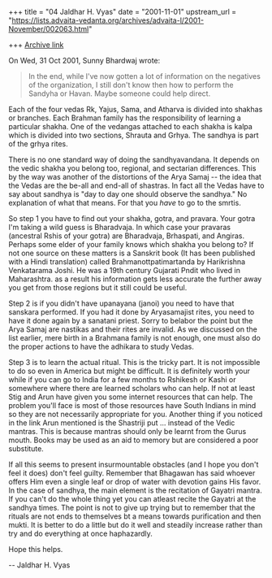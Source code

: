 +++
title = "04 Jaldhar H. Vyas"
date = "2001-11-01"
upstream_url = "https://lists.advaita-vedanta.org/archives/advaita-l/2001-November/002063.html"

+++
[Archive link](https://lists.advaita-vedanta.org/archives/advaita-l/2001-November/002063.html)

On Wed, 31 Oct 2001, Sunny Bhardwaj wrote:

> In the end, while I've now gotten a lot of information on the negatives of
> the organization, I still don't know then how to perform the Sandyha or
> Havan. Maybe someone could help direct.
>

Each of the four vedas Rk, Yajus, Sama, and Atharva is divided into
shakhas or branches.  Each Brahman family has the responsibility of
learning a particular shakha.  One of the vedangas attached to each shakha
is kalpa which is divided into two sections, Shrauta and Grhya.  The
sandhya is part of the grhya rites.

There is no one standard way of doing the sandhyavandana.  It depends on
the vedic shakha you belong too, regional, and sectarian differences.
This by the way was another of the distortions of the Arya Samaj -- the
idea that the Vedas are the be-all and end-all of shastras.  In fact all
the Vedas have to say about sandhya is "day to day one should observe the
sandhya."  No explanation of what that means.  For that you *have* to go
to the smrtis.

So step 1 you have to find out your shakha, gotra, and pravara.  Your
gotra I'm taking a wild guess is Bharadvaja.  In which case your pravaras
(ancestral Rshis of your gotra) are Bharadvaja, Brhaspati, and Angiras.
Perhaps some elder of your family knows which shakha you belong to?  If
not one source on these matters is a Sanskrit book (It has been published
with a Hindi translation) called Brahmanottpatimartanda by Harikrishna
Venkatarama Joshi.  He was a 19th century Gujarati Pndit who lived in
Maharashtra.  as a result his information gets less accurate the further
away you get from those regions but it still could be useful.

Step 2 is if you didn't have upanayana (janoi) you need to have that
sanskara performed.  If you had it done by Aryasamajist rites, you need to
have it done again by a sanatani priest.  Sorry to belabor the point but
the Arya Samaj are nastikas and their rites are invalid.  As we discussed
on the list earlier, mere birth in a Brahmana family is not enough, one
must also do the proper actions to have the adhikara to study Vedas.

Step 3 is to learn the actual ritual.  This is the tricky part.  It is not
impossible to do so even in America but might be difficult. It is
definitely worth your while if you can go to India for a few months to
Rshikesh or Kashi or somewhere where there are learned scholars who can
help.  If not at least Stig and Arun have given you some internet
resources that can help.  The problem you'll face is most of those
resources have South Indians in mind so they are not necessarily
appropriate for you.  Another thing if you noticed in the link Arun
mentioned is the Shastriji put ... instead of the Vedic mantras.  This is
because mantras should only be learnt from the Gurus mouth.  Books may be
used as an aid to memory but are considered a poor substitute.

If all this seems to present insurmountable obstacles (and I hope you
don't feel it does) don't feel guilty.  Remember that Bhagawan has said
whoever offers Him even a single leaf or drop of water with devotion gains
His favor.  In the case of sandhya, the main element is the recitation of
Gayatri mantra.  If you can't do the whole thing yet you can atleast
recite the Gayatri at the sandhya times.  The point is not to give up
trying but to remember that the rituals are not ends to themselves bt a
means towards purification and then mukti.  It is better to do a little
but do it well and steadily increase rather than try and do everything at
once haphazardly.

Hope this helps.

--
Jaldhar H. Vyas <jaldhar at braincells.com>

